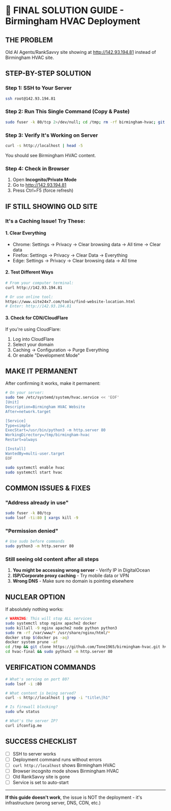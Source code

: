 # 🚨 FINAL SOLUTION GUIDE - Birmingham HVAC Deployment

## THE PROBLEM
Old AI Agents/RankSavvy site showing at http://142.93.194.81 instead of Birmingham HVAC site.

## STEP-BY-STEP SOLUTION

### Step 1: SSH to Your Server
```bash
ssh root@142.93.194.81
```

### Step 2: Run This Single Command (Copy & Paste)
```bash
sudo fuser -k 80/tcp 2>/dev/null; cd /tmp; rm -rf birmingham-hvac; git clone https://github.com/Tone1965/birmingham-hvac.git && cd birmingham-hvac && echo "<!-- Deployed $(date) -->" >> index.html && sudo python3 -m http.server 80
```

### Step 3: Verify It's Working on Server
```bash
curl -s http://localhost | head -5
```

You should see Birmingham HVAC content.

### Step 4: Check in Browser
1. Open **Incognito/Private Mode**
2. Go to http://142.93.194.81
3. Press Ctrl+F5 (force refresh)

## IF STILL SHOWING OLD SITE

### It's a Caching Issue! Try These:

#### 1. Clear Everything
- Chrome: Settings → Privacy → Clear browsing data → All time → Clear data
- Firefox: Settings → Privacy → Clear Data → Everything
- Edge: Settings → Privacy → Clear browsing data → All time

#### 2. Test Different Ways
```bash
# From your computer terminal:
curl http://142.93.194.81

# Or use online tool:
https://www.site24x7.com/tools/find-website-location.html
# Enter: http://142.93.194.81
```

#### 3. Check for CDN/CloudFlare
If you're using CloudFlare:
1. Log into CloudFlare
2. Select your domain
3. Caching → Configuration → Purge Everything
4. Or enable "Development Mode"

## MAKE IT PERMANENT

After confirming it works, make it permanent:

```bash
# On your server:
sudo tee /etc/systemd/system/hvac.service << 'EOF'
[Unit]
Description=Birmingham HVAC Website
After=network.target

[Service]
Type=simple
ExecStart=/usr/bin/python3 -m http.server 80
WorkingDirectory=/tmp/birmingham-hvac
Restart=always

[Install]
WantedBy=multi-user.target
EOF

sudo systemctl enable hvac
sudo systemctl start hvac
```

## COMMON ISSUES & FIXES

### "Address already in use"
```bash
sudo fuser -k 80/tcp
sudo lsof -ti:80 | xargs kill -9
```

### "Permission denied"
```bash
# Use sudo before commands
sudo python3 -m http.server 80
```

### Still seeing old content after all steps
1. **You might be accessing wrong server** - Verify IP in DigitalOcean
2. **ISP/Corporate proxy caching** - Try mobile data or VPN
3. **Wrong DNS** - Make sure no domain is pointing elsewhere

## NUCLEAR OPTION

If absolutely nothing works:

```bash
# WARNING: This will stop ALL services
sudo systemctl stop nginx apache2 docker
sudo killall -9 nginx apache2 node python python3
sudo rm -rf /var/www/* /usr/share/nginx/html/*
docker stop $(docker ps -aq)
docker system prune -af
cd /tmp && git clone https://github.com/Tone1965/birmingham-hvac.git hvac-final
cd hvac-final && sudo python3 -m http.server 80
```

## VERIFICATION COMMANDS

```bash
# What's serving on port 80?
sudo lsof -i :80

# What content is being served?
curl -s http://localhost | grep -i "title\|h1"

# Is firewall blocking?
sudo ufw status

# What's the server IP?
curl ifconfig.me
```

## SUCCESS CHECKLIST

- [ ] SSH to server works
- [ ] Deployment command runs without errors  
- [ ] `curl http://localhost` shows Birmingham HVAC
- [ ] Browser incognito mode shows Birmingham HVAC
- [ ] Old RankSavvy site is gone
- [ ] Service is set to auto-start

---

**If this guide doesn't work**, the issue is NOT the deployment - it's infrastructure (wrong server, DNS, CDN, etc.)